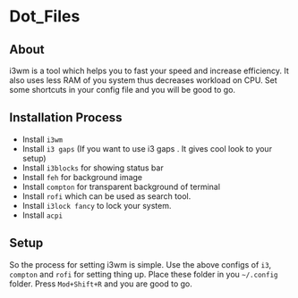 # Dot_Files

## About
i3wm is a tool which helps you to fast your speed and increase efficiency. It also uses less RAM of you system thus decreases workload on CPU. Set some shortcuts in your config file and you will be good to go. 

## Installation Process

- Install ```i3wm```
- Install ```i3 gaps``` (If you want to use i3 gaps . It gives cool look to your setup)
- Install ```i3blocks``` for showing status bar
- Install ```feh``` for background image
- Install ```compton``` for transparent background of terminal
- Install ```rofi``` which can be used as search tool.
- Install ```i3lock fancy``` to lock your system.
- Install ```acpi```

## Setup
So the process for setting i3wm is simple. Use the above configs of ```i3```, ```compton``` and ```rofi``` for setting thing up. Place these folder in you ```~/.config``` folder. Press ```Mod+Shift+R``` and you are good to go. 